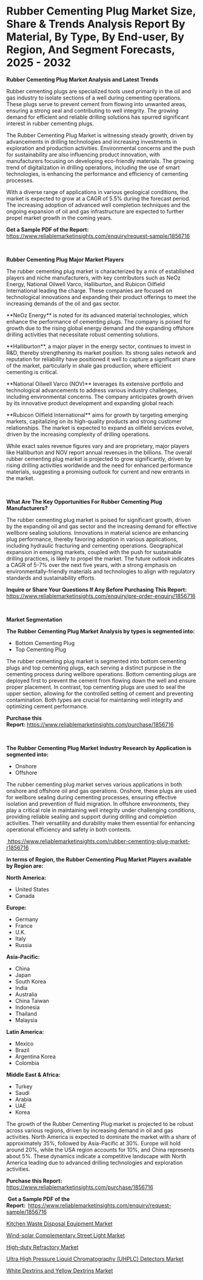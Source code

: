 <p><h1>Rubber Cementing Plug Market Size, Share & Trends Analysis Report By Material, By Type, By End-user, By Region, And Segment Forecasts, 2025 - 2032</h1></p><p><strong>Rubber Cementing Plug Market Analysis and Latest Trends</strong></p>
<p><p>Rubber cementing plugs are specialized tools used primarily in the oil and gas industry to isolate sections of a well during cementing operations. These plugs serve to prevent cement from flowing into unwanted areas, ensuring a strong seal and contributing to well integrity. The growing demand for efficient and reliable drilling solutions has spurred significant interest in rubber cementing plugs.</p><p>The Rubber Cementing Plug Market is witnessing steady growth, driven by advancements in drilling technologies and increasing investments in exploration and production activities. Environmental concerns and the push for sustainability are also influencing product innovation, with manufacturers focusing on developing eco-friendly materials. The growing trend of digitalization in drilling operations, including the use of smart technologies, is enhancing the performance and efficiency of cementing processes. </p><p>With a diverse range of applications in various geological conditions, the market is expected to grow at a CAGR of 5.5% during the forecast period. The increasing adoption of advanced well completion techniques and the ongoing expansion of oil and gas infrastructure are expected to further propel market growth in the coming years.</p></p>
<p><strong>Get a Sample PDF of the Report:&nbsp;</strong> <a href="https://www.reliablemarketinsights.com/enquiry/request-sample/1856716?utm_campaign=1994&utm_medium=2&utm_source=Github&utm_content=ia&utm_term=08012025&utm_id=rubber-cementing-plug">https://www.reliablemarketinsights.com/enquiry/request-sample/1856716</a></p>
<p>&nbsp;</p>
<p><strong>Rubber Cementing Plug Major Market Players</strong></p>
<p><p>The rubber cementing plug market is characterized by a mix of established players and niche manufacturers, with key contributors such as NeOz Energy, National Oilwell Varco, Halliburton, and Rubicon Oilfield International leading the charge. These companies are focused on technological innovations and expanding their product offerings to meet the increasing demands of the oil and gas sector.</p><p>**NeOz Energy** is noted for its advanced material technologies, which enhance the performance of cementing plugs. The company is poised for growth due to the rising global energy demand and the expanding offshore drilling activities that necessitate robust cementing solutions.</p><p>**Halliburton**, a major player in the energy sector, continues to invest in R&D, thereby strengthening its market position. Its strong sales network and reputation for reliability have positioned it well to capture a significant share of the market, particularly in shale gas production, where efficient cementing is critical.</p><p>**National Oilwell Varco (NOV)** leverages its extensive portfolio and technological advancements to address various industry challenges, including environmental concerns. The company anticipates growth driven by its innovative product development and expanding global reach.</p><p>**Rubicon Oilfield International** aims for growth by targeting emerging markets, capitalizing on its high-quality products and strong customer relationships. The market is expected to expand as oilfield services evolve, driven by the increasing complexity of drilling operations.</p><p>While exact sales revenue figures vary and are proprietary, major players like Halliburton and NOV report annual revenues in the billions. The overall rubber cementing plug market is projected to grow significantly, driven by rising drilling activities worldwide and the need for enhanced performance materials, suggesting a promising outlook for current and new entrants in the market.</p></p>
<p>&nbsp;</p>
<p><strong>What Are The Key Opportunities For Rubber Cementing Plug Manufacturers?</strong></p>
<p><p>The rubber cementing plug market is poised for significant growth, driven by the expanding oil and gas sector and the increasing demand for effective wellbore sealing solutions. Innovations in material science are enhancing plug performance, thereby favoring adoption in various applications, including hydraulic fracturing and cementing operations. Geographical expansion in emerging markets, coupled with the push for sustainable drilling practices, is likely to propel the market. The future outlook indicates a CAGR of 5-7% over the next five years, with a strong emphasis on environmentally-friendly materials and technologies to align with regulatory standards and sustainability efforts.</p></p>
<p><strong>Inquire or Share Your Questions If Any Before Purchasing This Report:</strong> <a href="https://www.reliablemarketinsights.com/enquiry/pre-order-enquiry/1856716?utm_campaign=1994&utm_medium=2&utm_source=Github&utm_content=ia&utm_term=08012025&utm_id=rubber-cementing-plug">https://www.reliablemarketinsights.com/enquiry/pre-order-enquiry/1856716</a></p>
<p>&nbsp;</p>
<p><strong>Market Segmentation</strong></p>
<p><strong>The Rubber Cementing Plug Market Analysis by types is segmented into:</strong></p>
<p><ul><li>Bottom Cementing Plug</li><li>Top Cementing Plug</li></ul></p>
<p><p>The rubber cementing plug market is segmented into bottom cementing plugs and top cementing plugs, each serving a distinct purpose in the cementing process during wellbore operations. Bottom cementing plugs are deployed first to prevent the cement from flowing down the well and ensure proper placement. In contrast, top cementing plugs are used to seal the upper section, allowing for the controlled setting of cement and preventing contamination. Both types are crucial for maintaining well integrity and optimizing cement performance.</p></p>
<p><strong>Purchase this Report:&nbsp;</strong><a href="https://www.reliablemarketinsights.com/purchase/1856716?utm_campaign=1994&utm_medium=2&utm_source=Github&utm_content=ia&utm_term=08012025&utm_id=rubber-cementing-plug">https://www.reliablemarketinsights.com/purchase/1856716</a></p>
<p>&nbsp;</p>
<p><strong>The Rubber Cementing Plug Market Industry Research by Application is segmented into:</strong></p>
<p><ul><li>Onshore</li><li>Offshore</li></ul></p>
<p><p>The rubber cementing plug market serves various applications in both onshore and offshore oil and gas operations. Onshore, these plugs are used for wellbore sealing during cementing processes, ensuring effective isolation and prevention of fluid migration. In offshore environments, they play a critical role in maintaining well integrity under challenging conditions, providing reliable sealing and support during drilling and completion activities. Their versatility and durability make them essential for enhancing operational efficiency and safety in both contexts.</p></p>
<p><a href="https://www.reliablemarketinsights.com/rubber-cementing-plug-market-r1856716?utm_campaign=1994&utm_medium=2&utm_source=Github&utm_content=ia&utm_term=08012025&utm_id=rubber-cementing-plug">&nbsp;https://www.reliablemarketinsights.com/rubber-cementing-plug-market-r1856716</a></p>
<p><strong>In terms of Region, the Rubber Cementing Plug Market Players available by Region are:</strong></p>
<p>
    <p> <strong> North America: </strong>
        <ul>
            <li>United States</li>
            <li>Canada</li>
        </ul>
        </p> 
    <p> <strong> Europe: </strong>
        <ul>
            <li>Germany</li>
            <li>France</li>
            <li>U.K.</li>
            <li>Italy</li>
            <li>Russia</li>
        </ul>
        </p> 
    <p> <strong> Asia-Pacific: </strong>
        <ul>
            <li>China</li>
            <li>Japan</li>
            <li>South Korea</li>
            <li>India</li>
            <li>Australia</li>
            <li>China Taiwan</li>
            <li>Indonesia</li>
            <li>Thailand</li>
            <li>Malaysia</li>
        </ul>
        </p> 
    <p> <strong> Latin America: </strong>
        <ul>
            <li>Mexico</li>
            <li>Brazil</li>
            <li>Argentina Korea</li>
            <li>Colombia</li>
        </ul>
        </p> 
    <p> <strong> Middle East & Africa: </strong>
        <ul>
            <li>Turkey</li>
            <li>Saudi</li>
            <li>Arabia</li>
            <li>UAE</li>
            <li>Korea</li>
        </ul>
    </p>
    </p>
<p><p>The growth of the Rubber Cementing Plug market is projected to be robust across various regions, driven by increasing demand in oil and gas activities. North America is expected to dominate the market with a share of approximately 35%, followed by Asia-Pacific at 30%. Europe will hold around 20%, while the USA region accounts for 10%, and China represents about 5%. These dynamics indicate a competitive landscape with North America leading due to advanced drilling technologies and exploration activities.</p></p>
<p><strong>Purchase this Report: </strong><a href="https://www.reliablemarketinsights.com/purchase/1856716?utm_campaign=1994&utm_medium=2&utm_source=Github&utm_content=ia&utm_term=08012025&utm_id=rubber-cementing-plug">https://www.reliablemarketinsights.com/purchase/1856716</a></p>
<p>&nbsp;<strong>Get a Sample PDF of the Report:&nbsp;&nbsp;</strong><a href="https://www.reliablemarketinsights.com/enquiry/request-sample/1856716?utm_campaign=1994&utm_medium=2&utm_source=Github&utm_content=ia&utm_term=08012025&utm_id=rubber-cementing-plug">https://www.reliablemarketinsights.com/enquiry/request-sample/1856716</a></p>
<p><strong></strong></p>
<p><p><a href="https://www.linkedin.com/pulse/kitchen-waste-disposal-equipment-industry-report-examines-recent-a3b0f?utm_campaign=1994&utm_medium=2&utm_source=Github&utm_content=ia&utm_term=08012025&utm_id=rubber-cementing-plug">Kitchen Waste Disposal Equipment Market</a></p><p><a href="https://www.linkedin.com/pulse/wind-solar-complementary-street-light-market-opportunities-z47pe?utm_campaign=1994&utm_medium=2&utm_source=Github&utm_content=ia&utm_term=08012025&utm_id=rubber-cementing-plug">Wind-solar Complementary Street Light Market</a></p><p><a href="https://www.linkedin.com/pulse/high-duty-refractory-market-trends-insights-type-application-5udof?utm_campaign=1994&utm_medium=2&utm_source=Github&utm_content=ia&utm_term=08012025&utm_id=rubber-cementing-plug">High-duty Refractory Market</a></p><p><a href="https://www.linkedin.com/pulse/ultra-high-pressure-liquid-chromatography-uhplc-detectors-dtdgf?utm_campaign=1994&utm_medium=2&utm_source=Github&utm_content=ia&utm_term=08012025&utm_id=rubber-cementing-plug">Ultra High Pressure Liquid Chromatography (UHPLC) Detectors Market</a></p><p><a href="https://www.linkedin.com/pulse/white-dextrins-yellow-market-size-growing-cagr-96-forecast-till-fe7ue?utm_campaign=1994&utm_medium=2&utm_source=Github&utm_content=ia&utm_term=08012025&utm_id=rubber-cementing-plug">White Dextrins and Yellow Dextrins Market</a></p></p>